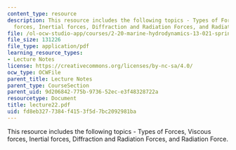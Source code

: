 ```yaml
---
content_type: resource
description: This resource includes the following topics - Types of Forces, Viscous
  forces, Inertial forces, Diffraction and Radiation Forces, and Radiation Force.
file: /ol-ocw-studio-app/courses/2-20-marine-hydrodynamics-13-021-spring-2005/fd8eb3277384f4153f5d7bc2092981ba_lecture22.pdf
file_size: 131226
file_type: application/pdf
learning_resource_types:
- Lecture Notes
license: https://creativecommons.org/licenses/by-nc-sa/4.0/
ocw_type: OCWFile
parent_title: Lecture Notes
parent_type: CourseSection
parent_uid: 9d206842-775b-9736-52ec-e3f48328722a
resourcetype: Document
title: lecture22.pdf
uid: fd8eb327-7384-f415-3f5d-7bc2092981ba
---
```

This resource includes the following topics - Types of Forces, Viscous forces, Inertial forces, Diffraction and Radiation Forces, and Radiation Force.